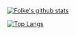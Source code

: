 [![Folke's github stats](https://github-readme-stats.vercel.app/api?username=jaden-hoenes&count_private=true&show_icons=true)](https://github.com/jaden-hoenes)

[![Top Langs](https://github-readme-stats.vercel.app/api/top-langs/?username=jaden-hoenes&hide=php)](https://github.com/jaden-hoenes)
